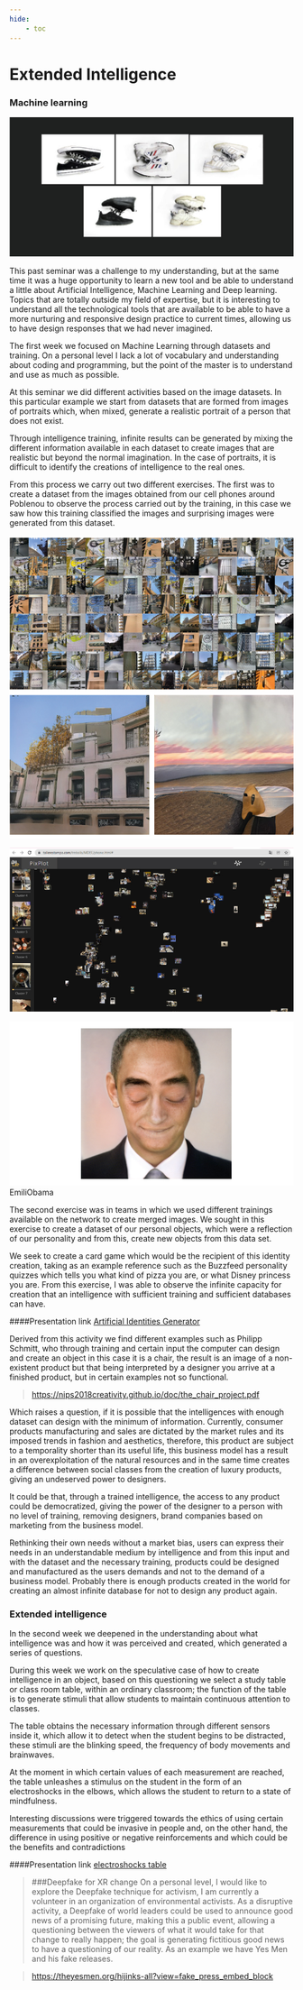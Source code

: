 ```yaml
---
hide:
    - toc
---
```


# Extended Intelligence

### Machine learning

![](../images/E_I_1.jpg)

This past seminar was a challenge to my understanding, but at the same time it was a huge opportunity to learn a new tool and be able to understand a little about Artificial Intelligence, Machine Learning and Deep learning. Topics that are totally outside my field of expertise, but it is interesting to understand all the technological tools that are available to be able to have a more nurturing and responsive design practice to current times, allowing us to have design responses that we had never imagined.


The first week we focused on Machine Learning through datasets and training. On a personal level I lack a lot of vocabulary and understanding about coding and programming, but the point of the master is to understand and use as much as possible.


At this seminar we did different activities based on the image datasets. In this particular example we start from datasets that are formed from images of portraits which, when mixed, generate a realistic portrait of a person that does not exist.


Through intelligence training, infinite results can be generated by mixing the different information available in each dataset to create images that are realistic but beyond the normal imagination. In the case of portraits, it is difficult to identify the creations of intelligence to the real ones.


From this process we carry out two different exercises. The first was to create a dataset from the images obtained from our cell phones around Poblenou to observe the process carried out by the training, in this case we saw how this training classified the images and surprising images were generated from this dataset.


![](../images/E_I_2.jpg)

![](../images/E_I_3.jpg)

![](../images/E_I_4.jpg)
EmiliObama


The second exercise was in teams in which we used different trainings available on the network to create merged images.
We sought in this exercise to create a dataset of our personal objects, which were a reflection of our personality and from this, create new objects from this data set.

We seek to create a card game which would be the recipient of this identity creation, taking as an example reference such as the Buzzfeed personality quizzes which tells you what kind of pizza you are, or what Disney princess you are.
From this exercise, I was able to observe the infinite capacity for creation that an intelligence with sufficient training and sufficient databases can have.

####Presentation link
[Artificial  Identities  Generator](https://docs.google.com/presentation/d/1-4Eb5VKIGf3kqSfr40TxhLEWaPGLjzwR7zazM_jlasY/edit?usp=sharing)


Derived from this activity we find different examples such as Philipp Schmitt, who through training and certain input the computer can design and create an object in this case it is a chair, the result is an image of a non-existent product but that being interpreted by a designer you arrive at a finished product, but in certain examples not so functional.

><https://nips2018creativity.github.io/doc/the_chair_project.pdf>


Which raises a question, if it is possible that the intelligences with enough dataset can design with the minimum of information.
Currently, consumer products manufacturing and sales are dictated by the market rules and its imposed trends in fashion and aesthetics, therefore, this product are subject to a temporality shorter than its useful life, this business model has a result in an overexploitation of the natural resources and in the same time creates a difference between social classes from the creation of luxury products, giving an undeserved power to designers.


It could be that, through a trained intelligence, the access to any product could be democratized, giving the power of the designer to a person with no level of training, removing designers, brand companies based on marketing from the business model.


Rethinking their own needs without a market bias, users can express their needs in an understandable medium by intelligence and from this input and with the dataset and the necessary training, products could be designed and manufactured as the users demands and not to the demand of a business model. Probably there is enough products created in the world for creating an almost infinite database for not to design any product again.



### Extended intelligence


In the second week we deepened in the understanding about what intelligence was and how it was perceived and created, which generated a series of questions.


During this week we work on the speculative case of how to create intelligence in an object, based on this questioning we select a study table or class room table, within an ordinary classroom; the function of the table is to generate stimuli that allow students to maintain continuous attention to classes.


The table obtains the necessary information through different sensors inside it, which allow it to detect when the student begins to be distracted, these stimuli are the blinking speed, the frequency of body movements and brainwaves.

At the moment in which certain values of each measurement are reached, the table unleashes a stimulus on the student in the form of an electroshocks in the elbows, which allows the student to return to a state of mindfulness.

Interesting discussions were triggered towards the ethics of using certain measurements that could be invasive in people and, on the other hand, the difference in using positive or negative reinforcements and which could be the benefits and contradictions


####Presentation link
[electroshocks table](https://docs.google.com/presentation/d/1YzZN2AbXcgSpEURAQjZyXFuVauDLE0HgrQWbjQQKzRk/edit?usp=sharing)


>###Deepfake for XR change
On a personal level, I would like to explore the Deepfake technique for activism, I am currently a volunteer in an organization of environmental activists. As a disruptive activity, a Deepfake of world leaders could be used to announce good news of a promising future, making this a public event, allowing a questioning between the viewers of what it would take for that change to really happen; the goal is generating fictitious good news to have a questioning of our reality.
As an example we have Yes Men and his fake releases.

><https://theyesmen.org/hijinks-all?view=fake_press_embed_block>
